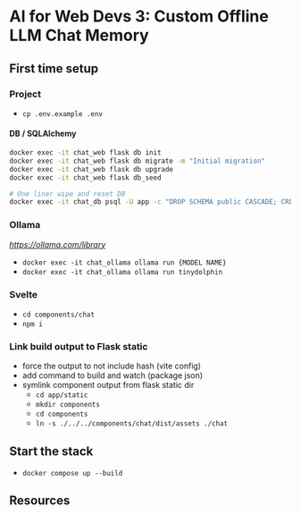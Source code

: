 # AI for Web Devs 3: Custom Offline LLM Chat Memory

## First time setup

### Project

- `cp .env.example .env`

#### DB / SQLAlchemy

```sh
docker exec -it chat_web flask db init
docker exec -it chat_web flask db migrate -m "Initial migration"
docker exec -it chat_web flask db upgrade
docker exec -it chat_web flask db_seed

# One liner wipe and reset DB
docker exec -it chat_db psql -U app -c "DROP SCHEMA public CASCADE; CREATE SCHEMA public;"; rm -rf app/migrations; docker exec -it chat_web flask db init; docker exec -it chat_web flask db migrate -m "Initial migration"; docker exec -it chat_web flask db upgrade; docker exec -it chat_web flask db_seed
```

### Ollama

_https://ollama.com/library_

- `docker exec -it chat_ollama ollama run {MODEL NAME}`
- `docker exec -it chat_ollama ollama run tinydolphin`

### Svelte

- `cd components/chat`
- `npm i`

### Link build output to Flask static

- force the output to not include hash (vite config)
- add command to build and watch (package json)
- symlink component output from flask static dir
  - `cd app/static`
  - `mkdir components`
  - `cd components`
  - `ln -s ./../../components/chat/dist/assets ./chat`

## Start the stack

- `docker compose up --build`

## Resources
